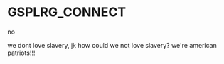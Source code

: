 # GSPLRG_CONNECT

no

we dont love slavery, jk how could we not love slavery? we're american patriots!!!
